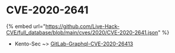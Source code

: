 # CVE-2020-2641
{% embed url="https://github.com/Live-Hack-CVE/full_database/blob/main/cves/2020/CVE-2020-2641.json" %}

* Kento-Sec ~> [GitLab-Graphql-CVE-2020-26413](https://www.alice-snow.ru/2020/database/cve-2020-2641/gitlab-graphql-cve-2020-26413-kento-sec)